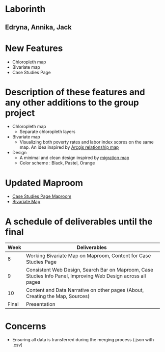 # Laborinth
## Edryna, Annika, Jack

# New Features 
* Chloropleth map 
* Bivariate map
* Case Studies Page

# Description of these features and any other additions to the group project
* Chloropleth map
  * Separate chloropleth layers
* Bivariate map 
  * Visualizing both poverty rates and labor index scores on the same map. An idea inspired by [Arcgis relationship map](https://www.esri.com/arcgis-blog/products/arcgis-online/mapping/what-is-a-relationship-map/)
* Design
  * A minimal and clean design inspired by [migration map](https://maps.tnc.org/migrations-in-motion/#4/56.15/-119.44)
  * Color scheme : Black, Pastel, Orange
 

# Updated Maproom
* [Case Studies Page Maproom](https://edrynazarif.github.io/DH151/Midterm/index.html)
* [Bivariate Map](https://siala7.github.io/Laborinth/Chloropleth/)

# A schedule of deliverables until the final
Week  | Deliverables
------------- | -------------
8  | Working Bivariate Map on Maproom, Content for Case Studies Page
9 | Consistent Web Design, Search Bar on Maproom, Case Studies Info Panel, Improving Web Design across all pages
10  | Content and Data Narrative on other pages (About, Creating the Map, Sources)
Final | Presentation


# Concerns
* Ensuring all data is transferred during the merging process (.json with .csv) 


